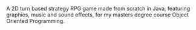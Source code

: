 A 2D turn based strategy RPG game made from scratch in Java, featuring graphics, music and sound effects, for my masters degree course Object Oriented Programming.
